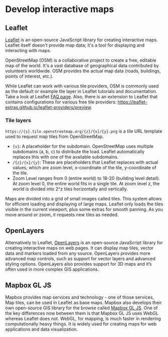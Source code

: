 # Develop interactive maps

## Leaflet
[Leaflet](https://leafletjs.com) is an open-source JavaScript library for creating interactive maps. Leaflet itself doesn't provide map data; it's a tool for displaying and interacting with maps.

OpenStreetMap (OSM) is a collaborative project to create a free, editable map of the world. It's a vast database of geographical data contributed by volunteers worldwide. OSM provides the actual map data (roads, buildings, points of interest, etc.).

While Leaflet can work with various tile providers, OSM is commonly used as the default or example tile layer in Leaflet tutorials and documentation. Take a look at Leaflet [FAQ page](https://github.com/Leaflet/Leaflet/blob/main/FAQ.md). Also, there is an extension to Leaflet that contains configurations for various free tile providers: https://leaflet-extras.github.io/leaflet-providers/preview.

### Tile layers
`https://{s}.tile.openstreetmap.org/{z}/{x}/{y}.png` is a tile URL template used to request map tiles from OpenStreetMap.

- `{s}`: A placeholder for the subdomain. OpenStreetMap uses multiple subdomains (a, b, c) to distribute the load. Leaflet automatically replaces this with one of the available subdomains.
- `/{z}/{x}/{y}`: These are placeholders that Leaflet replaces with actual values, which are zoom level, x-coordinate of the tile, y-coordinate of the tile.
- Zoom Level ranges from 0 (entire world) to 18-20 (building level detail). At zoom level 0, the entire world fits in a single tile. At zoom level z, the world is divided into 2^z tiles horizontally and vertically.

Maps are divided into a grid of small images called tiles. This system allows for efficient loading and displaying of large maps. Leaflet only loads the tiles visible in the current viewport, plus some extras for smooth panning. As you move around or zoom, it requests new tiles as needed.

## OpenLayers
Alternatively to Leaflet, [OpenLayers](https://openlayers.org) is an open-source JavaScript library for creating interactive maps on web pages. It can display map tiles, vector data and markers loaded from any source. OpenLayers provides more advanced map controls, such as support for vector layers and advanced styling options. OpenLayers also provides support for 3D maps and it’s often used in more complex GIS applications.

## Mapbox GL JS
Mapbox provides map services and technology - one of those services, Map tiles, can be used in Leaflet as base maps. Mapbox also develops their own open-source GIS library for the browse called [Mapbox GL JS](https://docs.mapbox.com/mapbox-gl-js/guides). One of the key differences now between them is that Mapbox GL JS uses WebGL whereas Leaflet does not. WebGL, for mapping, is much faster in rendering computationally heavy things. It is widely used for creating maps for web applications and data visualization.